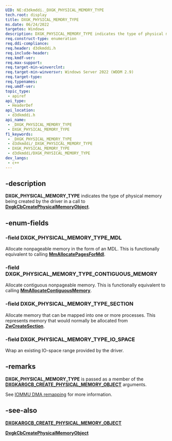 ```yaml
---
UID: NE:d3dkmddi._DXGK_PHYSICAL_MEMORY_TYPE
tech.root: display
title: DXGK_PHYSICAL_MEMORY_TYPE
ms.date: 06/24/2022
targetos: Windows
description: DXGK_PHYSICAL_MEMORY_TYPE indicates the type of physical memory being created by the driver.
req.construct-type: enumeration
req.ddi-compliance: 
req.header: d3dkmddi.h
req.include-header: 
req.kmdf-ver: 
req.max-support: 
req.target-min-winverclnt: 
req.target-min-winversvr: Windows Server 2022 (WDDM 2.9)
req.target-type: 
req.typenames: 
req.umdf-ver: 
topic_type:
 - apiref
api_type:
 - HeaderDef
api_location:
 - d3dkmddi.h
api_name:
 - _DXGK_PHYSICAL_MEMORY_TYPE
 - DXGK_PHYSICAL_MEMORY_TYPE
f1_keywords:
 - _DXGK_PHYSICAL_MEMORY_TYPE
 - d3dkmddi/_DXGK_PHYSICAL_MEMORY_TYPE
 - DXGK_PHYSICAL_MEMORY_TYPE
 - d3dkmddi/DXGK_PHYSICAL_MEMORY_TYPE
dev_langs:
 - c++
---
```


## -description

**DXGK_PHYSICAL_MEMORY_TYPE** indicates the type of physical memory being created by the driver in a call to [**DxgkCbCreatePhysicalMemoryObject**](nc-d3dkmddi-dxgkcb_createphysicalmemoryobject.md).

## -enum-fields

### -field DXGK_PHYSICAL_MEMORY_TYPE_MDL

Allocate nonpageable memory in the form of an MDL. This is functionally equivalent to calling [**MmAllocatePagesForMdl**](../wdm/nf-wdm-mmallocatepagesformdl.md).

### -field DXGK_PHYSICAL_MEMORY_TYPE_CONTIGUOUS_MEMORY

Allocate contiguous nonpageable memory. This is functionally equivalent to calling [**MmAllocateContiguousMemory**](../ntddk/nf-ntddk-mmallocatecontiguousmemory.md).

### -field DXGK_PHYSICAL_MEMORY_TYPE_SECTION

Allocate memory that can be mapped into one or more processes. This represents memory that would normally be allocated from [**ZwCreateSection**](../wdm/nf-wdm-zwcreatesection.md).

### -field DXGK_PHYSICAL_MEMORY_TYPE_IO_SPACE

Wrap an existing IO-space range provided by the driver.

## -remarks

**DXGK_PHYSICAL_MEMORY_TYPE** is passed as a member of the [**DXGKARGCB_CREATE_PHYSICAL_MEMORY_OBJECT**](ns-d3dkmddi-dxgkargcb_create_physical_memory_object.md) arguments.

See [IOMMU DMA remapping](/windows-hardware/drivers/display/iommu-dma-remapping) for more information.

## -see-also

[**DXGKARGCB_CREATE_PHYSICAL_MEMORY_OBJECT**](ns-d3dkmddi-dxgkargcb_create_physical_memory_object.md)

[**DxgkCbCreatePhysicalMemoryObject**](nc-d3dkmddi-dxgkcb_createphysicalmemoryobject.md)